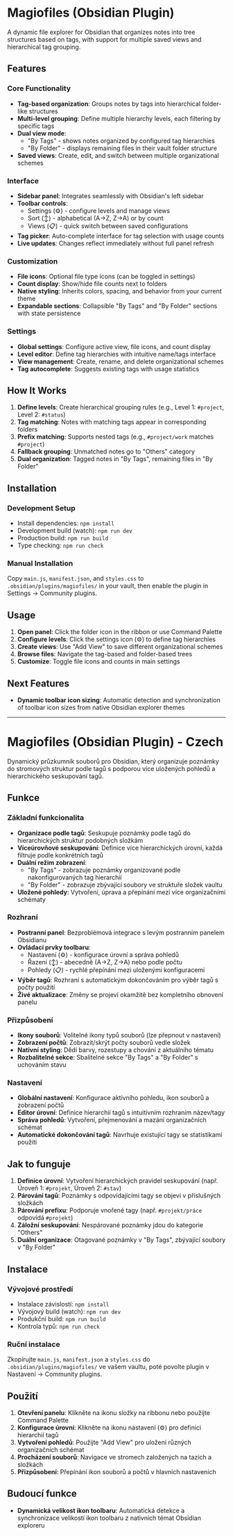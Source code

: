 # Magiofiles (Obsidian Plugin)

A dynamic file explorer for Obsidian that organizes notes into tree structures based on tags, with support for multiple saved views and hierarchical tag grouping.

## Features

### Core Functionality
- **Tag-based organization**: Groups notes by tags into hierarchical folder-like structures
- **Multi-level grouping**: Define multiple hierarchy levels, each filtering by specific tags
- **Dual view mode**: 
  - "By Tags" - shows notes organized by configured tag hierarchies
  - "By Folder" - displays remaining files in their vault folder structure
- **Saved views**: Create, edit, and switch between multiple organizational schemes

### Interface
- **Sidebar panel**: Integrates seamlessly with Obsidian's left sidebar
- **Toolbar controls**: 
  - Settings (⚙️) - configure levels and manage views
  - Sort (↕️) - alphabetical (A→Z, Z→A) or by count
  - Views (📋) - quick switch between saved configurations
- **Tag picker**: Auto-complete interface for tag selection with usage counts
- **Live updates**: Changes reflect immediately without full panel refresh

### Customization
- **File icons**: Optional file type icons (can be toggled in settings)
- **Count display**: Show/hide file counts next to folders
- **Native styling**: Inherits colors, spacing, and behavior from your current theme
- **Expandable sections**: Collapsible "By Tags" and "By Folder" sections with state persistence

### Settings
- **Global settings**: Configure active view, file icons, and count display
- **Level editor**: Define tag hierarchies with intuitive name/tags interface
- **View management**: Create, rename, and delete organizational schemes
- **Tag autocomplete**: Suggests existing tags with usage statistics

## How It Works

1. **Define levels**: Create hierarchical grouping rules (e.g., Level 1: `#project`, Level 2: `#status`)
2. **Tag matching**: Notes with matching tags appear in corresponding folders
3. **Prefix matching**: Supports nested tags (e.g., `#project/work` matches `#project`)
4. **Fallback grouping**: Unmatched notes go to "Others" category
5. **Dual organization**: Tagged notes in "By Tags", remaining files in "By Folder"

## Installation

### Development Setup
- Install dependencies: `npm install`
- Development build (watch): `npm run dev`  
- Production build: `npm run build`
- Type checking: `npm run check`

### Manual Installation
Copy `main.js`, `manifest.json`, and `styles.css` to `.obsidian/plugins/magiofiles/` in your vault, then enable the plugin in Settings → Community plugins.

## Usage

1. **Open panel**: Click the folder icon in the ribbon or use Command Palette
2. **Configure levels**: Click the settings icon (⚙️) to define tag hierarchies
3. **Create views**: Use "Add View" to save different organizational schemes
4. **Browse files**: Navigate the tag-based and folder-based trees
5. **Customize**: Toggle file icons and counts in main settings

## Next Features

- **Dynamic toolbar icon sizing**: Automatic detection and synchronization of toolbar icon sizes from native Obsidian explorer themes

---

# Magiofiles (Obsidian Plugin) - Czech

Dynamický průzkumník souborů pro Obsidian, který organizuje poznámky do stromových struktur podle tagů s podporou více uložených pohledů a hierarchického seskupování tagů.

## Funkce

### Základní funkcionalita
- **Organizace podle tagů**: Seskupuje poznámky podle tagů do hierarchických struktur podobných složkám
- **Víceúrovňové seskupování**: Definice více hierarchických úrovní, každá filtruje podle konkrétních tagů
- **Duální režim zobrazení**:
  - "By Tags" - zobrazuje poznámky organizované podle nakonfigurovaných tag hierarchií
  - "By Folder" - zobrazuje zbývající soubory ve struktuře složek vaultu
- **Uložené pohledy**: Vytvoření, úprava a přepínání mezi více organizačními schématy

### Rozhraní
- **Postranní panel**: Bezproblémová integrace s levým postranním panelem Obsidianu
- **Ovládací prvky toolbaru**:
  - Nastavení (⚙️) - konfigurace úrovní a správa pohledů
  - Řazení (↕️) - abecedně (A→Z, Z→A) nebo podle počtu
  - Pohledy (📋) - rychlé přepínání mezi uloženými konfiguracemi
- **Výběr tagů**: Rozhraní s automatickým dokončováním pro výběr tagů s počty použití
- **Živé aktualizace**: Změny se projeví okamžitě bez kompletního obnovení panelu

### Přizpůsobení
- **Ikony souborů**: Volitelné ikony typů souborů (lze přepnout v nastavení)
- **Zobrazení počtů**: Zobrazit/skrýt počty souborů vedle složek
- **Nativní styling**: Dědí barvy, rozestupy a chování z aktuálního tématu
- **Rozbalitelné sekce**: Sbalitelné sekce "By Tags" a "By Folder" s uchováním stavu

### Nastavení
- **Globální nastavení**: Konfigurace aktivního pohledu, ikon souborů a zobrazení počtů
- **Editor úrovní**: Definice hierarchií tagů s intuitivním rozhraním název/tagy
- **Správa pohledů**: Vytvoření, přejmenování a mazání organizačních schémat
- **Automatické dokončování tagů**: Navrhuje existující tagy se statistikami použití

## Jak to funguje

1. **Definice úrovní**: Vytvoření hierarchických pravidel seskupování (např. Úroveň 1: `#projekt`, Úroveň 2: `#stav`)
2. **Párování tagů**: Poznámky s odpovídajícími tagy se objeví v příslušných složkách
3. **Párování prefixu**: Podporuje vnořené tagy (např. `#projekt/práce` odpovídá `#projekt`)
4. **Záložní seskupování**: Nespárované poznámky jdou do kategorie "Others"
5. **Duální organizace**: Otagované poznámky v "By Tags", zbývající soubory v "By Folder"

## Instalace

### Vývojové prostředí
- Instalace závislostí: `npm install`
- Vývojový build (watch): `npm run dev`
- Produkční build: `npm run build`
- Kontrola typů: `npm run check`

### Ruční instalace
Zkopírujte `main.js`, `manifest.json` a `styles.css` do `.obsidian/plugins/magiofiles/` ve vašem vaultu, poté povolte plugin v Nastavení → Community plugins.

## Použití

1. **Otevření panelu**: Klikněte na ikonu složky na ribbonu nebo použijte Command Palette
2. **Konfigurace úrovní**: Klikněte na ikonu nastavení (⚙️) pro definici hierarchií tagů
3. **Vytvoření pohledů**: Použijte "Add View" pro uložení různých organizačních schémat
4. **Procházení souborů**: Navigace ve stromech založených na tazích a složkách
5. **Přizpůsobení**: Přepínání ikon souborů a počtů v hlavních nastaveních

## Budoucí funkce

- **Dynamická velikost ikon toolbaru**: Automatická detekce a synchronizace velikostí ikon toolbaru z nativních témat Obsidian exploreru